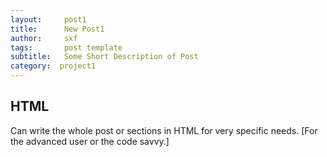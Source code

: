 ```yaml
---
layout:     post1
title:      New Post1
author:     sxf
tags: 		post template
subtitle:  	Some Short Description of Post
category:  project1
---
```

<!-- Start Writing Below in Markdown -->
## HTML

Can write the whole post or sections in HTML for very specific needs. [For the advanced user or the code savvy.]
